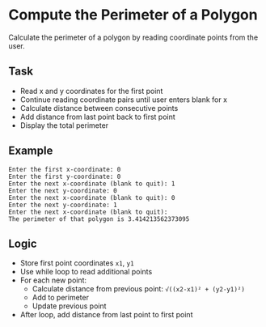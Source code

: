 # Compute the Perimeter of a Polygon

Calculate the perimeter of a polygon by reading coordinate points from the user.

## Task
- Read x and y coordinates for the first point
- Continue reading coordinate pairs until user enters blank for x
- Calculate distance between consecutive points
- Add distance from last point back to first point
- Display the total perimeter

## Example
```
Enter the first x-coordinate: 0
Enter the first y-coordinate: 0
Enter the next x-coordinate (blank to quit): 1
Enter the next y-coordinate: 0
Enter the next x-coordinate (blank to quit): 0
Enter the next y-coordinate: 1
Enter the next x-coordinate (blank to quit): 
The perimeter of that polygon is 3.414213562373095
```

## Logic
- Store first point coordinates `x1`, `y1`
- Use while loop to read additional points
- For each new point:
  - Calculate distance from previous point: `√((x2-x1)² + (y2-y1)²)`
  - Add to perimeter
  - Update previous point
- After loop, add distance from last point to first point
